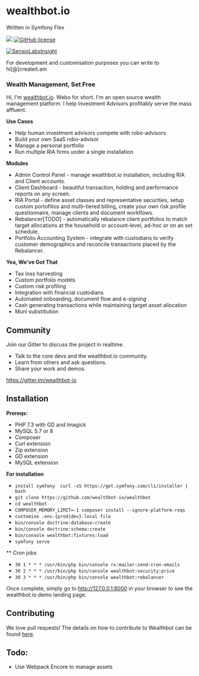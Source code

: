 wealthbot.io
===============
Written in Symfony Flex

[![](https://www.codeshelter.co/static/badges/badge-flat.svg)](https://www.codeshelter.co/)
[![GitHub license](https://img.shields.io/github/license/mashape/apistatus.svg)]()

[![SensioLabsInsight](https://insight.sensiolabs.com/projects/881769ff-b0e8-43f0-b67f-e0915d7aee5f/big.png)](https://insight.sensiolabs.com/projects/881769ff-b0e8-43f0-b67f-e0915d7aee5f)

For development and customisation purposes you can write to hi[@]createit.am 


### Wealth Management, Set Free

Hi, I'm [wealthbot.io](http://wealthbot.io). Webo for short. I'm an open source wealth management platform. I help Investment Advisors profitably serve the mass affluent.

**Use Cases**

* Help human investment advisors compete with robo-advisors
* Build your own SaaS robo-advisor
* Manage a personal portfolio
* Run multiple RIA firms under a single installation

**Modules**

* Admin Control Panel - manage wealthbot.io installation, including RIA and Client accounts.
* Client Dashboard - beautiful transaction, holding and performance reports on any screen.
* RIA Portal - define asset classes and representative securities, setup custom portofilios and multi-tiered billing, create your own risk profile questionnaire,  manage clients and document workflows.
* Rebalancer[TODO] - automatically rebalance client portfolios to match target allocations at the household or account-level, ad-hoc or on an set schedule.
* Portfolio Accounting System - integrate with custodians to verify customer demographics and reconcile transactions placed by the Rebalancer.

**Yea, We've Got That**

* Tax loss harvesting
* Custom portfolio models
* Custom risk profiling
* Integration with financial custodians
* Automated onboarding, document flow and e-signing
* Cash generating transactions while maintaining target asset allocation
* Muni substitiution

## Community

Join our Gitter to discuss the project in realtime.
* Talk to the core devs and the wealthbot.io community.
* Learn from others and ask questions.
* Share your work and demos.

https://gitter.im/wealthbot-io

## Installation

**Prereqs:**

* PHP 7.3 with GD and Imagick
* MySQL 5.7 or 8
* Composer
* Curl extension
* Zip extension
* GD extension
* MySQL extension

**For installation**

* `install symfony  curl -sS https://get.symfony.com/cli/installer | bash`
* `git clone https://github.com/wealthbot-io/wealthbot`
* `cd wealthbot`
* `COMPOSER_MEMORY_LIMIT=-1 composer install --ignore-platform-reqs`
*  `customise .env.{prod|dev}.local file`
* `bin/console doctrine:database:create`
* `bin/console doctrine:schema:create`
* `bin/console wealthbot:fixtures:load`
* `symfony serve`


** Cron jobs

* `30 1 * * * /usr/bin/php bin/console rx:mailer:send-cron-emails`
* `30 2 * * * /usr/bin/php bin/console wealthbot:security:price`
* `30 3 * * * /usr/bin/php bin/console wealthbot:rebalancer`

Once complete, simply go to http://127.0.0.1:8000 in your browser to see the wealthbot.io demo landing page.

## Contributing

We love pull requests! The details on how to contribute to Wealthbot can be found [here](.github/CONTRIBUTING.md).


## Todo:

* Use Webpack Encore to manage assets